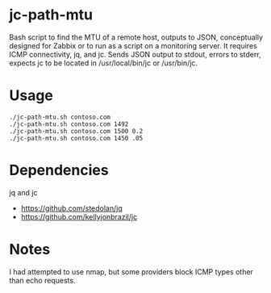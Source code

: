 # jc-path-mtu
Bash script to find the MTU of a remote host, outputs to JSON, conceptually designed for Zabbix or to run as a script on a monitoring server. It requires ICMP connectivity, jq, and jc. Sends JSON output to stdout, errors to stderr, expects jc to be located in /usr/local/bin/jc or /usr/bin/jc.

# Usage
```
./jc-path-mtu.sh contoso.com
./jc-path-mtu.sh contoso.com 1492
./jc-path-mtu.sh contoso.com 1500 0.2
./jc-path-mtu.sh contoso.com 1450 .05
```

# Dependencies
jq and jc
- https://github.com/stedolan/jq
- https://github.com/kellyjonbrazil/jc

# Notes
I had attempted to use nmap, but some providers block ICMP types other than echo requests.
